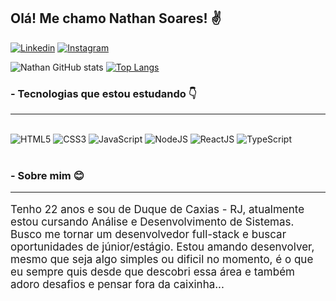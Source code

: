 ## Olá! Me chamo Nathan Soares! ✌️

[![Linkedin](https://img.shields.io/badge/LinkedIn-0077B5?style=for-the-badge&logo=linkedin&logoColor=white)](https://www.linkedin.com/in/nathan-soares-b9092b1b4/)
[![Instagram](https://img.shields.io/badge/Instagram-E4405F?style=for-the-badge&logo=instagram&logoColor=white)](https://www.instagram.com/nthsoares_/)

![Nathan GitHub stats](https://github-readme-stats.vercel.app/api?username=NathanSoares25&show_icons=true&theme=dracula)
[![Top Langs](https://github-readme-stats.vercel.app/api/top-langs/?username=NathanSoares25&layout=compact)](https://github.com/anuraghazra/github-readme-stats)

### - Tecnologias que estou estudando 👇
<hr>
<div style="display: inline_block"><br/>
    <img alt="HTML5" src="https://img.shields.io/badge/HTML5-E34F26?style=for-the-badge&logo=html5&logoColor=white" />
    <img alt="CSS3" src="https://img.shields.io/badge/CSS3-1572B6?style=for-the-badge&logo=css3&logoColor=white" />
    <img alt="JavaScript" src="https://img.shields.io/badge/JavaScript-323330?style=for-the-badge&logo=javascript&logoColor=F7DF1E" />
    <img alt="NodeJS" src="https://img.shields.io/badge/Node.js-43853D?style=for-the-badge&logo=node.js&logoColor=white"/>
    <img alt="ReactJS" src="https://img.shields.io/badge/React-20232A?style=for-the-badge&logo=react&logoColor=61DAFB"/>
    <img alt="TypeScript" src="https://img.shields.io/badge/TypeScript-007ACC?style=for-the-badge&logo=typescript&logoColor=white"/>
</div><br/>

### - Sobre mim 😊
<hr>
<p style="font-size: 17px">Tenho 22 anos e sou de Duque de Caxias - RJ, atualmente estou cursando Análise e Desenvolvimento de Sistemas.
Busco me tornar um desenvolvedor full-stack e buscar oportunidades de júnior/estágio. Estou amando desenvolver, mesmo que seja algo simples ou dificil no momento, é o que eu sempre quis desde que descobri essa área e também adoro desafios e pensar fora da caixinha...</p>


